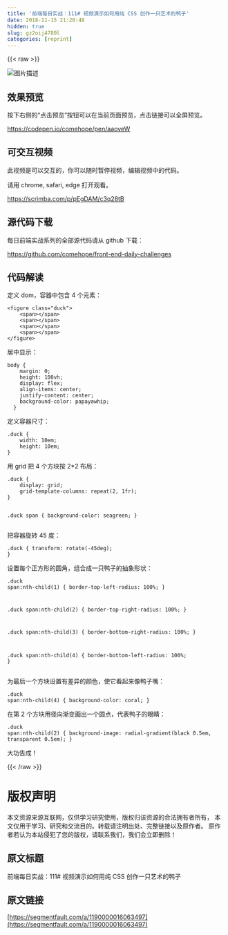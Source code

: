 ```yaml
---
title: '前端每日实战：111# 视频演示如何用纯 CSS 创作一只艺术的鸭子' 
date: 2018-11-15 21:20:48
hidden: true
slug: gz2oij4780l
categories: [reprint]
---
```


{{< raw >}}
<p><span class="img-wrap"><img data-src="/img/bVbfy0O?w=400&amp;h=300" src="https://static.alili.tech/img/bVbfy0O?w=400&amp;h=300" alt="&#x56FE;&#x7247;&#x63CF;&#x8FF0;" title="&#x56FE;&#x7247;&#x63CF;&#x8FF0;"></span></p><h2>&#x6548;&#x679C;&#x9884;&#x89C8;</h2><p>&#x6309;&#x4E0B;&#x53F3;&#x4FA7;&#x7684;&#x201C;&#x70B9;&#x51FB;&#x9884;&#x89C8;&#x201D;&#x6309;&#x94AE;&#x53EF;&#x4EE5;&#x5728;&#x5F53;&#x524D;&#x9875;&#x9762;&#x9884;&#x89C8;&#xFF0C;&#x70B9;&#x51FB;&#x94FE;&#x63A5;&#x53EF;&#x4EE5;&#x5168;&#x5C4F;&#x9884;&#x89C8;&#x3002;</p><p><a href="https://codepen.io/comehope/pen/aaoveW" rel="nofollow noreferrer">https://codepen.io/comehope/pen/aaoveW</a></p><h2>&#x53EF;&#x4EA4;&#x4E92;&#x89C6;&#x9891;</h2><p>&#x6B64;&#x89C6;&#x9891;&#x662F;&#x53EF;&#x4EE5;&#x4EA4;&#x4E92;&#x7684;&#xFF0C;&#x4F60;&#x53EF;&#x4EE5;&#x968F;&#x65F6;&#x6682;&#x505C;&#x89C6;&#x9891;&#xFF0C;&#x7F16;&#x8F91;&#x89C6;&#x9891;&#x4E2D;&#x7684;&#x4EE3;&#x7801;&#x3002;</p><p>&#x8BF7;&#x7528; chrome, safari, edge &#x6253;&#x5F00;&#x89C2;&#x770B;&#x3002;</p><p><a href="https://scrimba.com/p/pEgDAM/c3q28tB" rel="nofollow noreferrer">https://scrimba.com/p/pEgDAM/c3q28tB</a></p><h2>&#x6E90;&#x4EE3;&#x7801;&#x4E0B;&#x8F7D;</h2><p>&#x6BCF;&#x65E5;&#x524D;&#x7AEF;&#x5B9E;&#x6218;&#x7CFB;&#x5217;&#x7684;&#x5168;&#x90E8;&#x6E90;&#x4EE3;&#x7801;&#x8BF7;&#x4ECE; github &#x4E0B;&#x8F7D;&#xFF1A;</p><p><a href="https://github.com/comehope/front-end-daily-challenges" rel="nofollow noreferrer">https://github.com/comehope/front-end-daily-challenges</a></p><h2>&#x4EE3;&#x7801;&#x89E3;&#x8BFB;</h2><p>&#x5B9A;&#x4E49; dom&#xFF0C;&#x5BB9;&#x5668;&#x4E2D;&#x5305;&#x542B; 4 &#x4E2A;&#x5143;&#x7D20;&#xFF1A;</p><pre><code class="css">&lt;figure class=&quot;duck&quot;&gt;
    &lt;span&gt;&lt;/span&gt;
    &lt;span&gt;&lt;/span&gt;
    &lt;span&gt;&lt;/span&gt;
    &lt;span&gt;&lt;/span&gt;
&lt;/figure&gt;</code></pre><p>&#x5C45;&#x4E2D;&#x663E;&#x793A;&#xFF1A;</p><pre><code class="css">body {
    margin: 0;
    height: 100vh;
    display: flex;
    align-items: center;
    justify-content: center;
    background-color: papayawhip;
  }</code></pre><p>&#x5B9A;&#x4E49;&#x5BB9;&#x5668;&#x5C3A;&#x5BF8;&#xFF1A;</p><pre><code class="css">.duck {
    width: 10em;
    height: 10em;
}</code></pre><p>&#x7528; grid &#x628A; 4 &#x4E2A;&#x65B9;&#x5757;&#x6309; 2*2 &#x5E03;&#x5C40;&#xFF1A;</p><pre><code class="css">.duck {
    display: grid;
    grid-template-columns: repeat(2, 1fr);
}

.duck span {
    background-color: seagreen;
}</code></pre><p>&#x628A;&#x5BB9;&#x5668;&#x65CB;&#x8F6C; 45 &#x5EA6;&#xFF1A;</p><pre><code class="css">.duck {
    transform: rotate(-45deg);
}</code></pre><p>&#x8BBE;&#x7F6E;&#x6BCF;&#x4E2A;&#x6B63;&#x65B9;&#x5F62;&#x7684;&#x5706;&#x89D2;&#xFF0C;&#x7EC4;&#x5408;&#x6210;&#x4E00;&#x53EA;&#x9E2D;&#x5B50;&#x7684;&#x62BD;&#x8C61;&#x5F62;&#x72B6;&#xFF1A;</p><pre><code class="css">.duck span:nth-child(1) {
    border-top-left-radius: 100%;
}

.duck span:nth-child(2) {
    border-top-right-radius: 100%;
}

.duck span:nth-child(3) {
    border-bottom-right-radius: 100%;
}

.duck span:nth-child(4) {
    border-bottom-left-radius: 100%;
}</code></pre><p>&#x4E3A;&#x6700;&#x540E;&#x4E00;&#x4E2A;&#x65B9;&#x5757;&#x8BBE;&#x7F6E;&#x6709;&#x5DEE;&#x5F02;&#x7684;&#x989C;&#x8272;&#xFF0C;&#x4F7F;&#x5B83;&#x770B;&#x8D77;&#x6765;&#x50CF;&#x9E2D;&#x5B50;&#x5634;&#xFF1A;</p><pre><code class="css">.duck span:nth-child(4) {
    background-color: coral;
}</code></pre><p>&#x5728;&#x7B2C; 2 &#x4E2A;&#x65B9;&#x5757;&#x7528;&#x5F84;&#x5411;&#x6E10;&#x53D8;&#x753B;&#x51FA;&#x4E00;&#x4E2A;&#x5706;&#x70B9;&#xFF0C;&#x4EE3;&#x8868;&#x9E2D;&#x5B50;&#x7684;&#x773C;&#x775B;&#xFF1A;</p><pre><code class="css">.duck span:nth-child(2) {
    background-image: radial-gradient(black 0.5em, transparent 0.5em);
}</code></pre><p>&#x5927;&#x529F;&#x544A;&#x6210;&#xFF01;</p>
{{< /raw >}}

# 版权声明
本文资源来源互联网，仅供学习研究使用，版权归该资源的合法拥有者所有，
本文仅用于学习、研究和交流目的。转载请注明出处、完整链接以及原作者。
原作者若认为本站侵犯了您的版权，请联系我们，我们会立即删除！

## 原文标题
前端每日实战：111# 视频演示如何用纯 CSS 创作一只艺术的鸭子

## 原文链接
[https://segmentfault.com/a/1190000016063497](https://segmentfault.com/a/1190000016063497)

